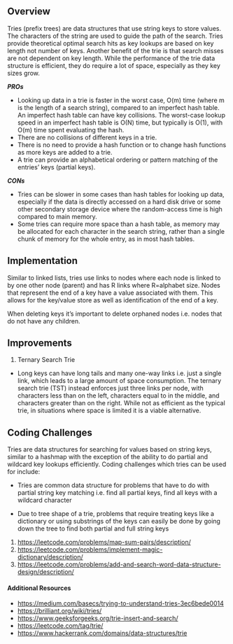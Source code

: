 ## Overview

Tries (prefix trees) are data structures that use string keys to store values.  The characters of the string are used to guide the path of the search.  Tries provide theoretical optimal search hits as key lookups are based on key length not number of keys.  Another benefit of the trie is that search misses are not dependent on key length.  While the performance of the trie data structure is efficient, they do require a lot of space, especially as they key sizes grow.

***PROs***
* Looking up data in a trie is faster in the worst case, O(m) time (where m is the length of a search string), compared to an imperfect hash table. An imperfect hash table can have key collisions.  The worst-case lookup speed in an imperfect hash table is O(N) time, but typically is O(1), with O(m) time spent evaluating the hash.
* There are no collisions of different keys in a trie.
* There is no need to provide a hash function or to change hash functions as more keys are added to a trie.
* A trie can provide an alphabetical ordering or pattern matching of the entries’ keys (partial keys).

***CONs***
* Tries can be slower in some cases than hash tables for looking up data, especially if the data is directly accessed on a hard disk drive or some other secondary storage device where the random-access time is high compared to main memory.
* Some tries can require more space than a hash table, as memory may be allocated for each character in the search string, rather than a single chunk of memory for the whole entry, as in most hash tables.

## Implementation

Similar to linked lists, tries use links to nodes where each node is linked to by one other node (parent) and has R links where R=alphabet size.  Nodes that represent the end of a key have a value associated with them.  This allows for the key/value store as well as identification of the end of a key.

When deleting keys it’s important to delete orphaned nodes i.e. nodes that do not have any children.

## Improvements

1. Ternary Search Trie
* Long keys can have long tails and many one-way links i.e. just a single link, which leads to a large amount of space consumption.  The ternary search trie (TST) instead enforces just three links per node, with characters less than on the left, characters equal to in the middle, and characters greater than on the right.  While not as efficient as the typical trie, in situations where space is limited it is a viable alternative.

## Coding Challenges

Tries are data structures for searching for values based on string keys, similar to a hashmap with the exception of the ability to do partial and wildcard key lookups efficiently.  Coding challenges which tries can be used for include:

* Tries are common data structure for problems that have to do with partial string key matching i.e. find all partial keys, find all keys with a wildcard character

* Due to tree shape of a trie, problems that require treating keys like a dictionary or using substrings of the keys can easily be done by going down the tree to find both partial and full string keys

1. https://leetcode.com/problems/map-sum-pairs/description/
2. https://leetcode.com/problems/implement-magic-dictionary/description/
3. https://leetcode.com/problems/add-and-search-word-data-structure-design/description/

#### Additional Resources

* https://medium.com/basecs/trying-to-understand-tries-3ec6bede0014
* https://brilliant.org/wiki/tries/
* https://www.geeksforgeeks.org/trie-insert-and-search/
* https://leetcode.com/tag/trie/
* https://www.hackerrank.com/domains/data-structures/trie
